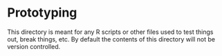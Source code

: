 # Prototyping

This directory is meant for any R scripts or other files used to test things out, break things, etc. By default the contents of this directory will not be version controlled.
